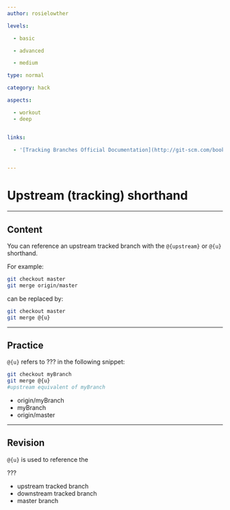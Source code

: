 ```yaml
---
author: rosielowther

levels:

  - basic

  - advanced

  - medium

type: normal

category: hack

aspects:

  - workout
  - deep


links:

  - '[Tracking Branches Official Documentation](http://git-scm.com/book/en/v2/Git-Branching-Remote-Branches#_tracking_branches){website}'


---
```


# Upstream (tracking) shorthand

---
## Content

You can reference an upstream tracked branch with the `@{upstream}` or `@{u}` shorthand. 

For example:
```bash
git checkout master
git merge origin/master
```
can be replaced by:

```bash
git checkout master
git merge @{u}
```

---
## Practice

`@{u}` refers to ??? in the following snippet:
```bash
git checkout myBranch
git merge @{u}
#upstream equivalent of myBranch
```

* origin/myBranch
* myBranch
* origin/master

---
## Revision

`@{u}` is used to reference the 

???

* upstream tracked branch
* downstream tracked branch
* master branch

 
 
